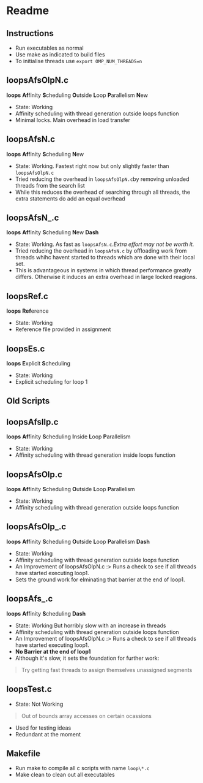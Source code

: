 # Readme

## Instructions
* Run executables as normal
* Use make as indicated to build files
* To initialise threads use `export OMP_NUM_THREADS=n`

## loopsAfsOlpN.c
**loops** **Af**finity **S**cheduling **O**utside **L**oop **P**arallelism **N**ew
* State: Working
* Affinity scheduling with thread generation outside loops function
* Minimal locks. Main overhead in load transfer

## loopsAfsN.c
**loops** **Af**finity **S**cheduling **N**ew
* State: Working. Fastest right now but only slightly faster than `loopsAfsOlpN.c`
* Tried reducing the overhead in `loopsAfsOlpN.c`by removing unloaded threads from the search list 
* While this reduces the overhead of searching through all threads, the extra statements do add an equal overhead 

## loopsAfsN\_.c
**loops** **Af**finity **S**cheduling **N**ew **Dash**
* State: Working. As fast as `loopsAfsN.c`.*Extra effort may not be worth it.*  
* Tried reducing the overhead in `loopsAfsN.c` by offloading work from threads whihc havent started to threads which are done with their local set. 
* This is advantageous in systems in which thread performance greatly differs. Otherwise it induces an extra overhead in large locked reagions.

## loopsRef.c
**loops** **Ref**erence
* State: Working
* Reference file provided in assignment

## loopsEs.c 
**loops** **E**xplicit **S**cheduling
* State: Working
* Explicit scheduling for loop 1

Old Scripts
-----------

## loopsAfsIlp.c
**loops** **Af**finity **S**cheduling **I**nside **L**oop **P**arallelism
* State: Working
* Affinity scheduling with thread generation inside loops function

## loopsAfsOlp.c
**loops** **Af**finity **S**cheduling **O**utside **L**oop **P**arallelism
* State: Working
* Affinity scheduling with thread generation outside loops function

## loopsAfsOlp\_.c
**loops** **Af**finity **S**cheduling **O**utside **L**oop **P**arallelism **Dash**
* State: Working
* Affinity scheduling with thread generation outside loops function
* An Improvement of loopsAfsOlpN.c :> Runs a check to see if all threads have started executing  loop1.
* Sets the ground work for elminating that barrier at the end of loop1.

## loopsAfs\_.c
**loops** **Af**finity **S**cheduling **Dash**
* State: Working But horribly slow with an increase in threads
* Affinity scheduling with thread generation outside loops function
* An Improvement of loopsAfsOlpN.c :> Runs a check to see if all threads have started executing  loop1.
* **No Barrier at the end of loop1**
* Although it's slow, it sets the foundation for further work:
> Try getting fast threads to assign themselves unassigned segments

## loopsTest.c
* State: Not Working
> Out of bounds array accesses on certain ocassions
* Used for testing ideas
* Redundant at the moment

## Makefile
* Run make to compile all c scripts with name `loop\*.c`
* Make clean to clean out all executables

